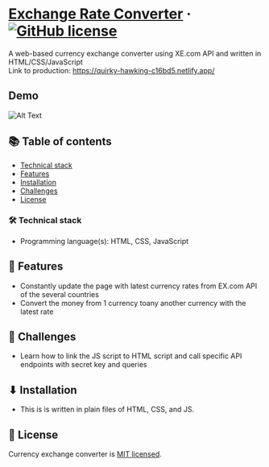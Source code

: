 # [Exchange Rate Converter](https://github.com/dungngo99/currency-converter) &middot; [![GitHub license](https://img.shields.io/badge/license-MIT-blue.svg)](https://github.com/dle8/Kronos/blob/master/LICENSE)

A web-based currency exchange converter using XE.com API and written in HTML/CSS/JavaScript<br>
Link to production: https://quirky-hawking-c16bd5.netlify.app/

## Demo

![Alt Text](https://media.giphy.com/media/DsdV5cVpEEKxOk6h1F/giphy.gif)

## 📚 Table of contents

- [Technical stack](#technical-stack)
- [Features](#features)
- [Installation](#installation)
- [Challenges](#challenges)
- [License](#license)

### 🛠 Technical stack

- Programming language(s): HTML, CSS, JavaScript

## 🚀 Features

- Constantly update the page with latest currency rates from EX.com API of the several countries
- Convert the money from 1 currency toany another currency with the latest rate

## 🧩 Challenges

- Learn how to link the JS script to HTML script and call specific API endpoints with secret key and queries

## ⬇ Installation

- This is is written in plain files of HTML, CSS, and JS.

## 📄 License

Currency exchange converter is [MIT licensed](./LICENSE).
